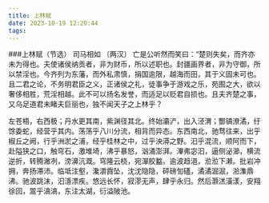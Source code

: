 ```yaml
---
title: 上林赋
date: 2023-10-19 12:20:44
tags:
---
```


###上林赋（节选）
司马相如 〔两汉〕
亡是公听然而笑曰：“楚则失矣，而齐亦未为得也。夫使诸侯纳贡者，非为财币，所以述职也。封疆画界者，非为守御，所以禁淫也。今齐列为东藩，而外私肃慎，捐国逾限，越海而田，其于义固未可也。且二君之论，不务明君臣之义，正诸侯之礼，徒事争于游戏之乐，苑囿之大，欲以奢侈相胜，荒淫相越。此不可以扬名发誉，而适足以贬君自损也。且夫齐楚之事，又乌足道君未睹夫巨丽也，独不闻天子之上林乎？

左苍梧，右西极；丹水更其南，紫渊径其北。终始灞浐，出入泾渭；酆镐潦潏，纡馀委蛇，经营乎其内。荡荡乎八川分流，相背而异态。东西南北，驰骛往来，出乎椒丘之阙，行乎洲淤之浦，经乎桂林之中，过乎泱漭之野。汩乎混流，顺阿而下，赴隘狭之口，触穹石，激堆埼，沸乎暴怒，汹涌澎湃。滭弗宓汩，逼侧泌瀄，横流逆折，转腾潎冽，滂濞沆溉。穹隆云桡，宛潬胶盭。逾波趋浥，涖涖下濑。批岩冲拥，奔扬滞沛。临坻注壑，瀺灂霣坠，沈沈隐隐，砰磅訇礚，潏潏淈淈，湁潗鼎沸。驰波跳沫，汩濦漂疾。悠远长怀，寂漻无声，肆乎永归。然后灏溔潢漾，安翔徐回，翯乎滈滈，东注太湖，衍溢陂池。